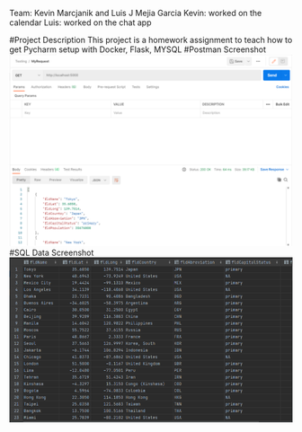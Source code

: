 Team: Kevin Marcjanik and Luis J Mejia Garcia
Kevin: worked on the calendar
Luis: worked on the chat app



#Project Description
This project is a homework assignment to teach how to get Pycharm setup with Docker, Flask, MYSQL
#Postman Screenshot
![postman request output](screenshots/postman.png)
#SQL Data Screenshot
![pycharm data query](screenshots/query.png)